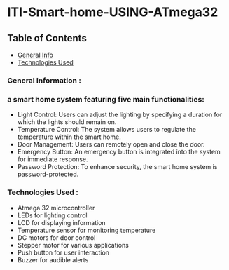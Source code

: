 # ITI-Smart-home-USING-ATmega32
## Table of Contents
* [General Info](#general-information)
* [Technologies Used](#technologies-used)

### General Information :
### a smart home system featuring five main functionalities:
- Light Control: Users can adjust the lighting by specifying a duration for which the lights should remain on.
- Temperature Control: The system allows users to regulate the temperature within the smart home.
- Door Management: Users can remotely open and close the door.
- Emergency Button: An emergency button is integrated into the system for immediate response.
- Password Protection: To enhance security, the smart home system is password-protected.


### Technologies Used :
- Atmega 32 microcontroller
- LEDs for lighting control
- LCD for displaying information
- Temperature sensor for monitoring temperature
- DC motors for door control
- Stepper motor for various applications
- Push button for user interaction
- Buzzer for audible alerts
